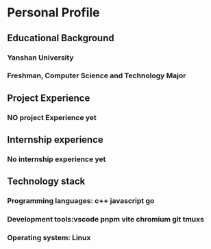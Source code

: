 # Personal Profile

## Educational Background
### Yanshan University
### Freshman, Computer Science and Technology Major

## Project Experience
### NO project Experience yet

## Internship experience
### No internship experience yet

## Technology stack
### Programming languages: c++ javascript go
### Development tools:vscode pnpm vite chromium git tmuxs
### Operating system: Linux

